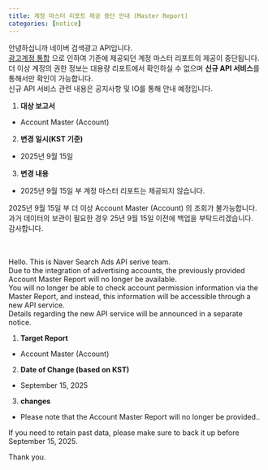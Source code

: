 ```yaml
---
title: 계정 마스터 리포트 제공 중단 안내 (Master Report)
categories: [notice]
---
```


안녕하십니까 네이버 검색광고 API입니다.<br>
[광고계정 통합](https://ads.naver.com/notice/23921?categoryId=226&searchValue=&page=1L) 으로 인하여 기존에 제공되던 계정 마스터 리포트의 제공이 중단됩니다.<br>
더 이상 계정의 권한 정보는 대용량 리포트에서 확인하실 수 없으며 **신규 API 서비스**를 통해서만 확인이 가능합니다.<br>
신규 API 서비스 관련 내용은 공지사항 및 IO를 통해 안내 예정입니다.

1. **대상 보고서** <br>
- Account Master (Account)

2.  **변경 일시(KST 기준)** <br>
- 2025년 9월 15일

3. **변경 내용**<br>
- 2025년 9월 15일 부 계정 마스터 리포트는 제공되지 않습니다.

2025년 9월 15일 부 더 이상 Account Master (Account) 의 조회가 불가능합니다.<br>
과거 데이터의 보관이 필요한 경우 25년 9월 15일 이전에 백업을 부탁드리겠습니다.<br>
감사합니다.<br>

<br>
<br>
Hello. This is Naver Search Ads API serive team.<br>
Due to the integration of advertising accounts, the previously provided Account Master Report will no longer be available.<br>
You will no longer be able to check account permission information via the Master Report, and instead, this information will be accessible through a new API service.<br>
Details regarding the new API service will be announced in a separate notice.<br>

1. **Target Report**<br>
- Account Master (Account)
2. **Date of Change (based on KST)** <br>
- September 15, 2025
3. **changes** <br>
- Please note that the Account Master Report will no longer be provided..<br>

If you need to retain past data, please make sure to back it up before September 15, 2025. <br>

Thank you.<br>

